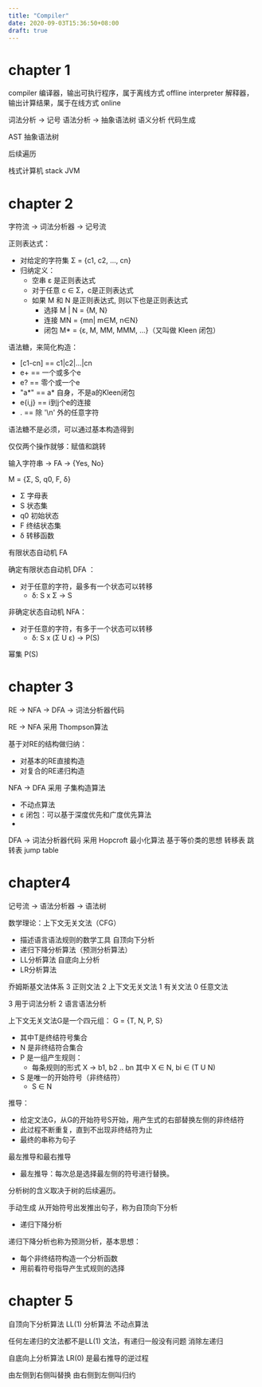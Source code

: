 ```yaml
---
title: "Compiler"
date: 2020-09-03T15:36:50+08:00
draft: true
---
```


# chapter 1
compiler 编译器，输出可执行程序，属于离线方式 offline
interpreter 解释器，输出计算结果，属于在线方式 online

词法分析 -> 记号
语法分析 -> 抽象语法树
语义分析 
代码生成

AST 抽象语法树

后续遍历

栈式计算机 stack JVM


# chapter 2

字符流 -> 词法分析器 -> 记号流


正则表达式：
- 对给定的字符集 Σ = {c1, c2, ..., cn}
- 归纳定义：
  - 空串 ε 是正则表达式
  - 对于任意 c ∈ Σ，c是正则表达式
  - 如果 M 和 N 是正则表达式, 则以下也是正则表达式
    - 选择  M | N = {M, N}
    - 连接  MN = {mn| m∈M, n∈N}
    - 闭包  M* = {ε, M, MM, MMM, ...}（又叫做 Kleen 闭包）

语法糖，来简化构造：
- [c1-cn] == c1|c2|...|cn
- e+ == 一个或多个e
- e? == 零个或一个e
- "a*" == a* 自身，不是a的Kleen闭包
- e{i,j} == i到j个e的连接
- . == 除 '\n' 外的任意字符

语法糖不是必须，可以通过基本构造得到

仅仅两个操作就够：赋值和跳转



输入字符串 -> FA -> {Yes, No}

M = {Σ, S, q0, F, δ}

- Σ 字母表
- S 状态集
- q0 初始状态
- F 终结状态集
- δ 转移函数

有限状态自动机 FA

确定有限状态自动机 DFA ：
- 对于任意的字符，最多有一个状态可以转移
  - δ: S x Σ -> S

非确定状态自动机 NFA：
- 对于任意的字符，有多于一个状态可以转移
  - δ: S x (Σ U ε) -> P(S)  

幂集 P(S)

# chapter 3

RE -> NFA -> DFA -> 词法分析器代码

RE -> NFA 采用 Thompson算法

基于对RE的结构做归纳：
- 对基本的RE直接构造
- 对复合的RE递归构造


NFA -> DFA 采用 子集构造算法
- 不动点算法
- ε 闭包：可以基于深度优先和广度优先算法
- 

DFA -> 词法分析器代码 采用 Hopcroft 最小化算法
基于等价类的思想
转移表
跳转表 jump table

# chapter4

记号流 -> 语法分析器 -> 语法树

数学理论：上下文无关文法（CFG）
- 描述语言语法规则的数学工具
自顶向下分析
- 递归下降分析算法（预测分析算法）
- LL分析算法
自底向上分析
- LR分析算法

乔姆斯基文法体系
3 正则文法 2 上下文无关文法 1 有关文法 0 任意文法

3 用于词法分析
2 语言语法分析

上下文无关文法G是一个四元组：
G = {T, N, P, S}
- 其中T是终结符号集合
- N 是非终结符合集合
- P 是一组产生规则：
  - 每条规则的形式 X 
  -> b1, b2 .. bn
    其中 X ∈ N, bi ∈ (T U N)
- S 是唯一的开始符号（非终结符）
  - S ∈ N

推导：
- 给定文法G，从G的开始符号S开始，用产生式的右部替换左侧的非终结符
- 此过程不断重复，直到不出现非终结符为止
- 最终的串称为句子

最左推导和最右推导
- 最左推导：每次总是选择最左侧的符号进行替换。

分析树的含义取决于树的后续遍历。

手动生成
从开始符号出发推出句子，称为自顶向下分析
- 递归下降分析

递归下降分析也称为预测分析，基本思想：
- 每个非终结符构造一个分析函数
- 用前看符号指导产生式规则的选择

# chapter 5

自顶向下分析算法
LL(1) 分析算法
不动点算法

任何左递归的文法都不是LL(1) 文法，有递归一般没有问题
消除左递归

自底向上分析算法
LR(0)
是最右推导的逆过程


由左侧到右侧叫替换
由右侧到左侧叫归约







